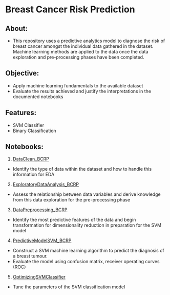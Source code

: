 # Breast Cancer Risk Prediction

## About: 
- This repository uses a predictive analytics model to diagnose the risk of breast cancer amongst the individual data gathered in the dataset. Machine learning methods are applied to the data once the data exploration and pre-processing phases have been completed.

## Objective: 
- Apply machine learning fundamentals to the available dataset
- Evaluate the results achieved and justify the interpretations in the documented notebooks

## Features: 
- SVM Classifier
- Binary Classification

## Notebooks: 
1. [DataClean_BCRP](DataClean_BCRP.ipynb)
- Identify the type of data within the dataset and how to handle this information for EDA

2. [ExploratoryDataAnalysis_BCRP](ExploratoryDataAnalysis_BCRP.ipynb)
- Assess the relationship between data variables and derive knowledge from this data exploration for the pre-processing phase 

3. [DataPreprocessing_BCRP](DataPreprocessing_BCRP.ipynb)
- Identify the most predictive features of the data and begin transformation for dimensionality reduction in preparation for the SVM model

4. [PredictiveModelSVM_BCRP](PredictiveModelSVM_BCRP.ipynb)
- Construct a SVM machine learning algorithm to predict the diagnosis of a breast tumour. 
- Evaluate the model using confusion matrix, receiver operating curves (ROC)

5. [OptimizingSVMClassifier](OptimizingSVMClassifier_BCRP.ipynb)
- Tune the parameters of the SVM classification model